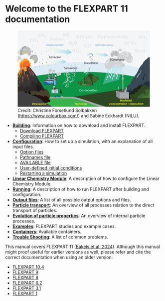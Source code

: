# Welcome to the FLEXPART 11 documentation

<figure>
	<img src="images/flexpart-illustration-nologo-NILU-1.png"
		alt="Schematic">
	<figcaption>Credit: Christine Forsetlund Solbakken (<a href="https://www.colourbox.com/">https://www.colourbox.com/</a>) and Sabine Eckhardt (NILU).</figcaption>
</figure>

- [**Building**](building.md): Information on how to download and install FLEXPART.
	- [Download FLEXPART](building.md#download)
	- [Compiling FLEXPART](building.md#compiling)
- [**Configuration**](configuration.md#config): How to set up a simulation, with an explanation of all input files.
	- [Option files](configuration.md#options)
	- [Pathnames file](configuration.md#pathnames)
	- [AVAILABLE file](configuration.md#available)
	- [User-defined initial conditions](configuration.md#ic)
	- [Restarting a simulation](configuration.md#restart)
- [**Linear Chemistry Module**](LCM.md): A description of how to configure the Linear Chemistry Module.
- [**Running**](running.md): A description of how to run FLEXPART after building and configuration. <br />
- [**Output files**](output.md): A list of all possible output options and files.
- [**Particle transport**](transport.md): An overview of all processes relation to the direct transport of particles. <br />
- [**Evolution of particle properties**](evolution.md): An overview of internal particle processes.
- [**Examples**](examples.md): FLEXPART studies and example cases. <br />
- [**Containers**](containers.md): Available containers.
- [**Trouble Shooting**](troubleshooting.md): A list of common problems. <br />

This manual covers FLEXPART 11 ([Bakels et al. 2024](https://egusphere.copernicus.org/preprints/2024/egusphere-2024-1713/)).
Although this manual might proof useful for earlier versions as well, please refer and cite the correct documentation when using an older version:

- [FLEXPART 10.4](https://gmd.copernicus.org/articles/12/4955/2019/)
- [FLEXPART 9](https://www.flexpart.eu/export/87d96843f7f85bb599c0f7cdfb7f1f42731b9eaf/flexpart.git/doc/latex-manual/flexpart9.3.pdf)
- [FLEXPART 8](https://www.flexpart.eu/export/43c86848adb64a2282787e3e7edec499b823078a/flexpart.git/documentation/flexpart8.pdf)
- [FLEXPART 6.2](https://acp.copernicus.org/articles/5/2461/2005/)
- [FLEXPART 3.1](https://folk.nilu.no/~andreas/flexpart/flexpart61.pdf)
- [FLEXPART 1](https://www.sciencedirect.com/science/article/pii/S1352231098001848)

